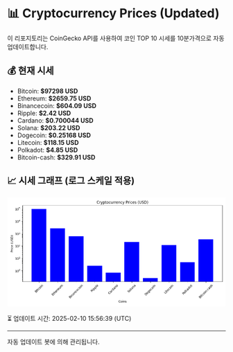 
# 📊 Cryptocurrency Prices (Updated)

이 리포지토리는 CoinGecko API를 사용하여 코인 TOP 10 시세를 10분가격으로 자동 업데이트합니다.

## 💰 현재 시세
- Bitcoin: **$97298 USD**
- Ethereum: **$2659.75 USD**
- Binancecoin: **$604.09 USD**
- Ripple: **$2.42 USD**
- Cardano: **$0.700044 USD**
- Solana: **$203.22 USD**
- Dogecoin: **$0.25168 USD**
- Litecoin: **$118.15 USD**
- Polkadot: **$4.85 USD**
- Bitcoin-cash: **$329.91 USD**

## 📈 시세 그래프 (로그 스케일 적용)
![Crypto Prices](crypto_prices.png)

⏳ 업데이트 시간: 2025-02-10 15:56:39 (UTC)

---
자동 업데이트 봇에 의해 관리됩니다.
